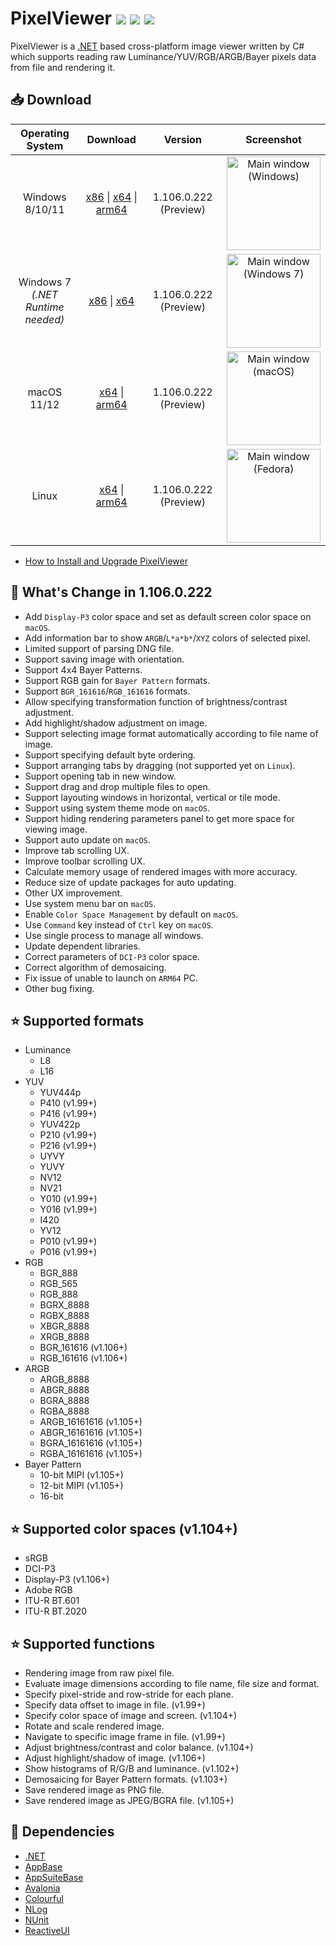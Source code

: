 # PixelViewer [![](https://img.shields.io/github/release-date-pre/carina-studio/PixelViewer?style=flat-square)](https://github.com/carina-studio/PixelViewer/releases/tag/1.106.0.222) [![](https://img.shields.io/github/last-commit/carina-studio/PixelViewer?style=flat-square)](https://github.com/carina-studio/PixelViewer/commits/master) [![](https://img.shields.io/github/license/carina-studio/PixelViewer?style=flat-square)](https://github.com/carina-studio/PixelViewer/blob/master/LICENSE.md)

PixelViewer is a [.NET](https://dotnet.microsoft.com/) based cross-platform image viewer written by C# which supports reading raw Luminance/YUV/RGB/ARGB/Bayer pixels data from file and rendering it.

## 📥 Download

Operating System                      | Download | Version | Screenshot
:------------------------------------:|:--------:|:-------:|:----------:
Windows 8/10/11                       |[x86](https://github.com/carina-studio/PixelViewer/releases/download/1.106.0.222/PixelViewer-1.106.0.222-win-x86.zip) &#124; [x64](https://github.com/carina-studio/PixelViewer/releases/download/1.106.0.222/PixelViewer-1.106.0.222-win-x64.zip) &#124; [arm64](https://github.com/carina-studio/PixelViewer/releases/download/1.106.0.222/PixelViewer-1.106.0.222-win-arm64.zip)|1.106.0.222 (Preview)|[<img src="https://carina-studio.github.io/PixelViewer/Screenshot_MainWindow_Windows_Thumb.png" alt="Main window (Windows)" width="150"/>](https://carina-studio.github.io/PixelViewer/Screenshot_MainWindow_Windows.png)
Windows 7<br/>*(.NET Runtime needed)* |[x86](https://github.com/carina-studio/PixelViewer/releases/download/1.106.0.222/PixelViewer-1.106.0.222-win-x86-fx-dependent.zip) &#124; [x64](https://github.com/carina-studio/PixelViewer/releases/download/1.106.0.222/PixelViewer-1.106.0.222-win-x64-fx-dependent.zip)|1.106.0.222 (Preview)|[<img src="https://carina-studio.github.io/PixelViewer/Screenshot_MainWindow_Windows7_Thumb.png" alt="Main window (Windows 7)" width="150"/>](https://carina-studio.github.io/PixelViewer/Screenshot_MainWindow_Windows7.png)
macOS 11/12                           |[x64](https://github.com/carina-studio/PixelViewer/releases/download/1.106.0.222/PixelViewer-1.106.0.222-osx-x64.zip) &#124; [arm64](https://github.com/carina-studio/PixelViewer/releases/download/1.106.0.222/PixelViewer-1.106.0.222-osx-arm64.zip)|1.106.0.222 (Preview)|[<img src="https://carina-studio.github.io/PixelViewer/Screenshot_MainWindow_macOS_Thumb.png" alt="Main window (macOS)" width="150"/>](https://carina-studio.github.io/PixelViewer/Screenshot_MainWindow_macOS.png)
Linux                                 |[x64](https://github.com/carina-studio/PixelViewer/releases/download/1.106.0.222/PixelViewer-1.106.0.222-linux-x64.zip) &#124; [arm64](https://github.com/carina-studio/PixelViewer/releases/download/1.106.0.222/PixelViewer-1.106.0.222-linux-arm64.zip)|1.106.0.222 (Preview)|[<img src="https://carina-studio.github.io/PixelViewer/Screenshot_MainWindow_Fedora_Thumb.png" alt="Main window (Fedora)" width="150"/>](https://carina-studio.github.io/PixelViewer/Screenshot_MainWindow_Fedora.png)

- [How to Install and Upgrade PixelViewer](https://carina-studio.github.io/PixelViewer/installation_and_upgrade.html)

## 📣 What's Change in 1.106.0.222
- Add ```Display-P3``` color space and set as default screen color space on ```macOS```.
- Add information bar to show ```ARGB```/```L*a*b*```/```XYZ``` colors of selected pixel.
- Limited support of parsing DNG file.
- Support saving image with orientation.
- Support 4x4 Bayer Patterns.
- Support RGB gain for ```Bayer Pattern``` formats.
- Support ```BGR_161616```/```RGB_161616``` formats.
- Allow specifying transformation function of brightness/contrast adjustment.
- Add highlight/shadow adjustment on image.
- Support selecting image format automatically according to file name of image.
- Support specifying default byte ordering.
- Support arranging tabs by dragging (not supported yet on ```Linux```).
- Support opening tab in new window.
- Support drag and drop multiple files to open.
- Support layouting windows in horizontal, vertical or tile mode.
- Support using system theme mode on ```macOS```.
- Support hiding rendering parameters panel to get more space for viewing image.
- Support auto update on ```macOS```.
- Improve tab scrolling UX.
- Improve toolbar scrolling UX.
- Calculate memory usage of rendered images with more accuracy.
- Reduce size of update packages for auto updating.
- Other UX improvement.
- Use system menu bar on ```macOS```.
- Enable ```Color Space Management``` by default on ```macOS```.
- Use ```Command``` key instead of ```Ctrl``` key on ```macOS```.
- Use single process to manage all windows.
- Update dependent libraries.
- Correct parameters of ```DCI-P3``` color space.
- Correct algorithm of demosaicing.
- Fix issue of unable to launch on ```ARM64``` PC.
- Other bug fixing.

## ⭐ Supported formats
* Luminance
  * L8
  * L16
* YUV
  * YUV444p
  * P410 (v1.99+)
  * P416 (v1.99+)
  * YUV422p
  * P210 (v1.99+)
  * P216 (v1.99+)
  * UYVY
  * YUVY
  * NV12
  * NV21
  * Y010 (v1.99+)
  * Y016 (v1.99+)
  * I420
  * YV12
  * P010 (v1.99+)
  * P016 (v1.99+)
* RGB
  * BGR_888
  * RGB_565
  * RGB_888
  * BGRX_8888
  * RGBX_8888
  * XBGR_8888
  * XRGB_8888
  * BGR_161616 (v1.106+)
  * RGB_161616 (v1.106+)
* ARGB
  * ARGB_8888
  * ABGR_8888
  * BGRA_8888
  * RGBA_8888
  * ARGB_16161616 (v1.105+)
  * ABGR_16161616 (v1.105+)
  * BGRA_16161616 (v1.105+)
  * RGBA_16161616 (v1.105+)
* Bayer Pattern
  * 10-bit MIPI (v1.105+)
  * 12-bit MIPI (v1.105+)
  * 16-bit
  
## ⭐ Supported color spaces (v1.104+)
* sRGB
* DCI-P3
* Display-P3 (v1.106+)
* Adobe RGB
* ITU-R BT.601
* ITU-R BT.2020

## ⭐ Supported functions
* Rendering image from raw pixel file.
* Evaluate image dimensions according to file name, file size and format.
* Specify pixel-stride and row-stride for each plane.
* Specify data offset to image in file. (v1.99+)
* Specify color space of image and screen. (v1.104+)
* Rotate and scale rendered image.
* Navigate to specific image frame in file. (v1.99+)
* Adjust brightness/contrast and color balance. (v1.104+)
* Adjust highlight/shadow of image. (v1.106+)
* Show histograms of R/G/B and luminance. (v1.102+)
* Demosaicing for Bayer Pattern formats. (v1.103+)
* Save rendered image as PNG file.
* Save rendered image as JPEG/BGRA file. (v1.105+)

## 🤝 Dependencies
* [.NET](https://dotnet.microsoft.com/)
* [AppBase](https://github.com/carina-studio/AppBase)
* [AppSuiteBase](https://github.com/carina-studio/AppSuiteBase)
* [Avalonia](https://github.com/AvaloniaUI/Avalonia)
* [Colourful](https://github.com/tompazourek/Colourful)
* [NLog](https://github.com/NLog/NLog)
* [NUnit](https://github.com/nunit/nunit)
* [ReactiveUI](https://github.com/reactiveui/ReactiveUI)
